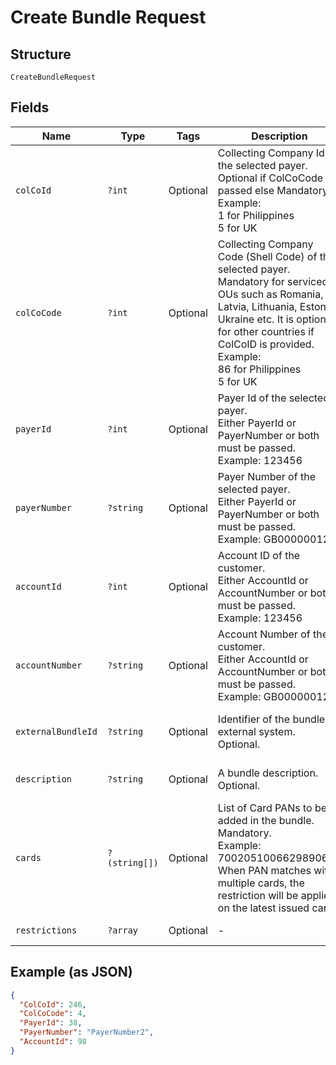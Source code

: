 
# Create Bundle Request

## Structure

`CreateBundleRequest`

## Fields

| Name | Type | Tags | Description | Getter | Setter |
|  --- | --- | --- | --- | --- | --- |
| `colCoId` | `?int` | Optional | Collecting Company Id of the selected payer.<br>Optional if ColCoCode is passed else Mandatory.<br>Example:<br>1 for Philippines<br>5 for UK | getColCoId(): ?int | setColCoId(?int colCoId): void |
| `colCoCode` | `?int` | Optional | Collecting Company Code (Shell Code) of the selected payer.<br>Mandatory for serviced OUs such as Romania, Latvia, Lithuania, Estonia, Ukraine etc. It is optional for other countries if ColCoID is provided.<br>Example:<br>86 for Philippines<br>5 for UK | getColCoCode(): ?int | setColCoCode(?int colCoCode): void |
| `payerId` | `?int` | Optional | Payer Id of the selected payer.<br>Either PayerId or PayerNumber or both must be passed.<br>Example: 123456 | getPayerId(): ?int | setPayerId(?int payerId): void |
| `payerNumber` | `?string` | Optional | Payer Number of the selected payer.<br>Either PayerId or PayerNumber or both must be passed.<br>Example: GB000000123 | getPayerNumber(): ?string | setPayerNumber(?string payerNumber): void |
| `accountId` | `?int` | Optional | Account ID of the customer.<br>Either AccountId or AccountNumber or both must be passed.<br>Example: 123456 | getAccountId(): ?int | setAccountId(?int accountId): void |
| `accountNumber` | `?string` | Optional | Account Number of the customer.<br>Either AccountId or AccountNumber or both must be passed.<br>Example: GB000000123 | getAccountNumber(): ?string | setAccountNumber(?string accountNumber): void |
| `externalBundleId` | `?string` | Optional | Identifier of the bundle in external system.<br>Optional. | getExternalBundleId(): ?string | setExternalBundleId(?string externalBundleId): void |
| `description` | `?string` | Optional | A bundle description.<br>Optional. | getDescription(): ?string | setDescription(?string description): void |
| `cards` | `?(string[])` | Optional | List of Card PANs to be added in the bundle.<br>Mandatory.<br>Example: 7002051006629890645<br>When PAN matches with multiple cards, the restriction will be applied on the latest issued card. | getCards(): ?array | setCards(?array cards): void |
| `restrictions` | `?array` | Optional | - | getRestrictions(): ?array | setRestrictions(?array restrictions): void |

## Example (as JSON)

```json
{
  "ColCoId": 246,
  "ColCoCode": 4,
  "PayerId": 38,
  "PayerNumber": "PayerNumber2",
  "AccountId": 98
}
```

